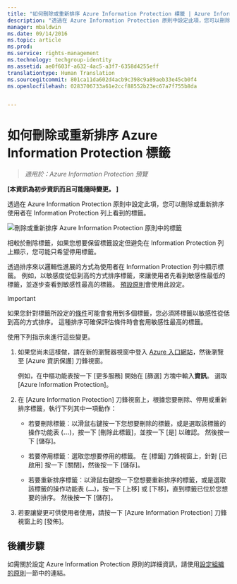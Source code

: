 ```yaml
---
title: "如何刪除或重新排序 Azure Information Protection 標籤 | Azure Information Protection"
description: "透過在 Azure Information Protection 原則中設定此項，您可以刪除或重新排序使用者在 Information Protection 列上看到的標籤。"
manager: mbaldwin
ms.date: 09/14/2016
ms.topic: article
ms.prod: 
ms.service: rights-management
ms.technology: techgroup-identity
ms.assetid: ae0f603f-a632-4ac5-a3f7-6358d4255eff
translationtype: Human Translation
ms.sourcegitcommit: 801ca11da602d4acb9c398c9a89aeb33e45cb0f4
ms.openlocfilehash: 0283706733a61e2ccf88552b23ec67a7f755b8da


---
```


# 如何刪除或重新排序 Azure Information Protection 標籤

>*適用於：Azure Information Protection 預覽*

**[本資訊為初步資訊而且可能隨時變更。 ]**

透過在 Azure Information Protection 原則中設定此項，您可以刪除或重新排序使用者在 Information Protection 列上看到的標籤。

![刪除或重新排序 Azure Information Protection 原則中的標籤](../media/info-protect-contextmenu.png)

相較於刪除標籤，如果您想要保留標籤設定但避免在 Information Protection 列上顯示，您可能只希望停用標籤。

透過排序來以邏輯性進展的方式為使用者在 Information Protection 列中顯示標籤。 例如，以敏感度從低到高的方式排序標籤，來讓使用者先看到敏感性最低的標籤，並逐步查看到敏感性最高的標籤。 [預設原則](configure-policy-default.md)會使用此設定。

> [!IMPORTANT]
>如果您針對標籤所設定的[條件](configure-policy-classification.md)可能會套用到多個標籤，您必須將標籤以敏感性從低到高的方式排序。 這種排序可確保評估條件時會套用敏感性最高的標籤。


使用下列指示來進行這些變更。

1. 如果您尚未這樣做，請在新的瀏覽器視窗中登入 [Azure 入口網站](https://portal.azure.com)，然後瀏覽至 [Azure 資訊保護] 刀鋒視窗。 
    
    例如，在中樞功能表按一下 [更多服務] 開始在 [篩選] 方塊中輸入**資訊**。 選取 [Azure Information Protection]。

2. 在 [Azure Information Protection] 刀鋒視窗上，根據您要刪除、停用或重新排序標籤，執行下列其中一項動作：

    - 若要刪除標籤︰以滑鼠右鍵按一下您想要刪除的標籤，或是選取該標籤的操作功能表 (**...**)，按一下 [刪除此標籤]，並按一下 [是] 以確認。 然後按一下 [儲存]。 

    - 若要停用標籤︰選取您想要停用的標籤。 在 [標籤] 刀鋒視窗上，針對 [已啟用] 按一下 [關閉]，然後按一下 [儲存]。

    - 若要重新排序標籤︰以滑鼠右鍵按一下您想要重新排序的標籤，或是選取該標籤的操作功能表 (**...**)，按一下 [上移] 或 [下移]，直到標籤已位於您想要的排序。 然後按一下 [儲存]。 

3. 若要讓變更可供使用者使用，請按一下 [Azure Information Protection] 刀鋒視窗上的 [發佈]。

## 後續步驟

如需關於設定 Azure Information Protection 原則的詳細資訊，請使用[設定組織的原則](configure-policy.md#configuring-your-organization-s-policy)一節中的連結。  





<!--HONumber=Sep16_HO3-->


